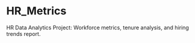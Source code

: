 # HR_Metrics
HR Data Analytics Project: Workforce metrics, tenure analysis, and hiring trends report.
